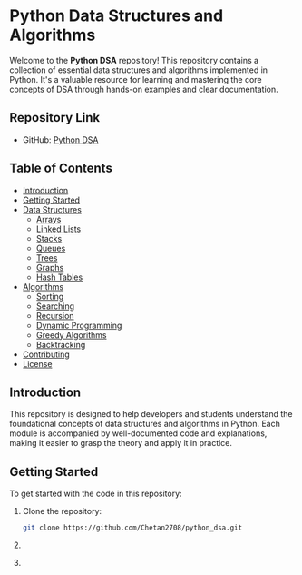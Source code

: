 # Python Data Structures and Algorithms

Welcome to the **Python DSA** repository! This repository contains a collection of essential data structures and algorithms implemented in Python. It's a valuable resource for learning and mastering the core concepts of DSA through hands-on examples and clear documentation.

## Repository Link
- GitHub: [Python DSA](https://github.com/Chetan2708/python_dsa)

## Table of Contents

- [Introduction](#introduction)
- [Getting Started](#getting-started)
- [Data Structures](#data-structures)
  - [Arrays](#arrays)
  - [Linked Lists](#linked-lists)
  - [Stacks](#stacks)
  - [Queues](#queues)
  - [Trees](#trees)
  - [Graphs](#graphs)
  - [Hash Tables](#hash-tables)
- [Algorithms](#algorithms)
  - [Sorting](#sorting)
  - [Searching](#searching)
  - [Recursion](#recursion)
  - [Dynamic Programming](#dynamic-programming)
  - [Greedy Algorithms](#greedy-algorithms)
  - [Backtracking](#backtracking)
- [Contributing](#contributing)
- [License](#license)

## Introduction

This repository is designed to help developers and students understand the foundational concepts of data structures and algorithms in Python. Each module is accompanied by well-documented code and explanations, making it easier to grasp the theory and apply it in practice.

## Getting Started

To get started with the code in this repository:

1. Clone the repository:
   ```bash
   git clone https://github.com/Chetan2708/python_dsa.git
2.  ```bash cd python_dsa
3.  ```bash python script_name.py

